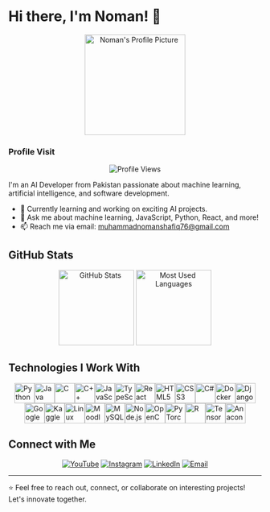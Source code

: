 <!-- Introduction -->

# Hi there, I'm Noman! 👋

<div align="center">
<img src="https://scontent.fkhi2-3.fna.fbcdn.net/v/t39.30808-6/343317122_463443252630634_7602919651594419945_n.jpg?_nc_cat=111&ccb=1-7&_nc_sid=5f2048&_nc_ohc=nj_vreg4b0QQ7kNvgEetzim&_nc_ht=scontent.fkhi2-3.fna&oh=00_AfBUajQahWRBvAg_0TkqagJQ-LMq-FmE1sBnalRY-9ca8Q&oe=662EF8BD" alt="Noman's Profile Picture" width="200" height="200">
</div>

### Profile Visit

<div align="center">
<img src="https://profile-counter.glitch.me/MuhammadNoman76/count.svg?" alt="Profile Views">
</div>

I'm an AI Developer from Pakistan passionate about machine learning, artificial intelligence, and software development.

- 🌱 Currently learning and working on exciting AI projects.
- 💬 Ask me about machine learning, JavaScript, Python, React, and more!
- 📫 Reach me via email: [muhammadnomanshafiq76@gmail.com](mailto:muhammadnomanshafiq76@gmail.com)

<!-- GitHub Stats -->

## GitHub Stats

<div align="center">
<img src="https://github-readme-stats.vercel.app/api?username=MuhammadNoman76&hide_title=false&hide_rank=false&show_icons=true&include_all_commits=true&count_private=true&disable_animations=false&theme=dracula&locale=en&hide_border=false&order=1" height="150" alt="GitHub Stats">
<img src="https://github-readme-stats.vercel.app/api/top-langs?username=MuhammadNoman76&locale=en&hide_title=false&layout=compact&card_width=320&langs_count=5&theme=dracula&hide_border=false&order=2" height="150" alt="Most Used Languages">
</div>

<!-- Technologies I Work With -->

## Technologies I Work With

<div style="display: flex; flex-wrap: wrap; justify-content: center; align-items: center;">
    <img src="https://cdn.jsdelivr.net/gh/devicons/devicon/icons/python/python-original.svg" height="40" alt="Python" title="Python">
    <img src="https://cdn.jsdelivr.net/gh/devicons/devicon/icons/java/java-original.svg" height="40" alt="Java" title="Java">
    <img src="https://cdn.jsdelivr.net/gh/devicons/devicon/icons/c/c-original.svg" height="40" alt="C" title="C">
    <img src="https://cdn.jsdelivr.net/gh/devicons/devicon/icons/cplusplus/cplusplus-original.svg" height="40" alt="C++" title="C++">
    <img src="https://cdn.jsdelivr.net/gh/devicons/devicon/icons/javascript/javascript-original.svg" height="40" alt="JavaScript" title="JavaScript">
    <img src="https://cdn.jsdelivr.net/gh/devicons/devicon/icons/typescript/typescript-original.svg" height="40" alt="TypeScript" title="TypeScript">
    <img src="https://cdn.jsdelivr.net/gh/devicons/devicon/icons/react/react-original.svg" height="40" alt="React" title="React">
    <img src="https://cdn.jsdelivr.net/gh/devicons/devicon/icons/html5/html5-original.svg" height="40" alt="HTML5" title="HTML5">
    <img src="https://cdn.jsdelivr.net/gh/devicons/devicon/icons/css3/css3-original.svg" height="40" alt="CSS3" title="CSS3">
    <img src="https://cdn.jsdelivr.net/gh/devicons/devicon/icons/csharp/csharp-original.svg" height="40" alt="C#" title="C#">
    <img src="https://cdn.jsdelivr.net/gh/devicons/devicon/icons/docker/docker-original.svg" height="40" alt="Docker" title="Docker">
    <img src="https://cdn.jsdelivr.net/gh/devicons/devicon/icons/django/django-plain.svg" height="40" alt="Django" title="Django">
    <img src="https://cdn.jsdelivr.net/gh/devicons/devicon/icons/googlecloud/googlecloud-original.svg" height="40" alt="Google Cloud" title="Google Cloud">
    <img src="https://cdn.jsdelivr.net/gh/devicons/devicon/icons/kaggle/kaggle-original.svg" height="40" alt="Kaggle" title="Kaggle">
    <img src="https://cdn.jsdelivr.net/gh/devicons/devicon/icons/linux/linux-original.svg" height="40" alt="Linux" title="Linux">
    <img src="https://cdn.jsdelivr.net/gh/devicons/devicon/icons/moodle/moodle-original.svg" height="40" alt="Moodle" title="Moodle">
    <img src="https://cdn.jsdelivr.net/gh/devicons/devicon/icons/mysql/mysql-original.svg" height="40" alt="MySQL" title="MySQL">
    <img src="https://cdn.jsdelivr.net/gh/devicons/devicon/icons/nodejs/nodejs-original.svg" height="40" alt="Node.js" title="Node.js">
    <img src="https://cdn.jsdelivr.net/gh/devicons/devicon/icons/opencv/opencv-original.svg" height="40" alt="OpenCV" title="OpenCV">
    <img src="https://cdn.jsdelivr.net/gh/devicons/devicon/icons/pytorch/pytorch-original.svg" height="40" alt="PyTorch" title="PyTorch">
    <img src="https://cdn.jsdelivr.net/gh/devicons/devicon/icons/r/r-original.svg" height="40" alt="R" title="R">
    <img src="https://cdn.jsdelivr.net/gh/devicons/devicon/icons/tensorflow/tensorflow-original.svg" height="40" alt="TensorFlow" title="TensorFlow">
    <img src="https://cdn.jsdelivr.net/gh/devicons/devicon/icons/anaconda/anaconda-original.svg" height="40" alt="Anaconda" title="Anaconda">

</div>


  
  
  


###

<!-- Connect with Me -->

## Connect with Me

<div align="center">
<a href="https://www.youtube.com/AlgorithmAdventures" target="_blank"><img src="https://img.shields.io/static/v1?message=YouTube&logo=youtube&label=&color=FF0000&logoColor=white&labelColor=&style=for-the-badge" alt="YouTube"></a>
<a href="https://www.instagram.com/muhammaadnoman/" target="_blank"><img src="https://img.shields.io/static/v1?message=Instagram&logo=instagram&label=&color=E4405F&logoColor=white&labelColor=&style=for-the-badge" alt="Instagram"></a>
<a href="https://www.linkedin.com/in/muhammad-noman76" target="_blank"><img src="https://img.shields.io/static/v1?message=LinkedIn&logo=linkedin&label=&color=0077B5&logoColor=white&labelColor=&style=for-the-badge" alt="LinkedIn"></a>
<a href="mailto:muhammadnomanshafiq76@gmail.com" target="_blank"><img src="https://img.shields.io/static/v1?message=Email&logo=gmail&label=&color=D14836&logoColor=white&labelColor=&style=for-the-badge" alt="Email"></a>
</div>

---

⭐️ Feel free to reach out, connect, or collaborate on interesting projects! Let's innovate together.
